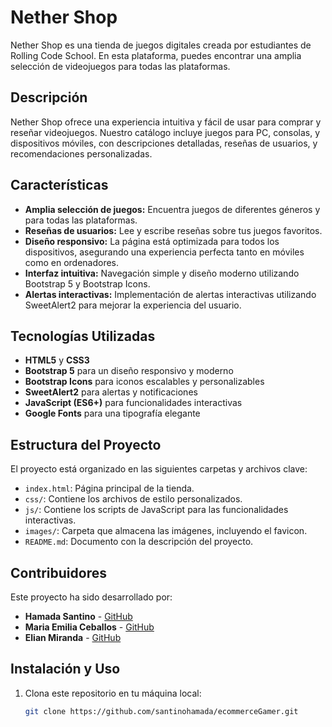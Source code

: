 # Nether Shop

Nether Shop es una tienda de juegos digitales creada por estudiantes de Rolling Code School. En esta plataforma, puedes encontrar una amplia selección de videojuegos para todas las plataformas.

## Descripción

Nether Shop ofrece una experiencia intuitiva y fácil de usar para comprar y reseñar videojuegos. Nuestro catálogo incluye juegos para PC, consolas, y dispositivos móviles, con descripciones detalladas, reseñas de usuarios, y recomendaciones personalizadas.

## Características

- **Amplia selección de juegos:** Encuentra juegos de diferentes géneros y para todas las plataformas.
- **Reseñas de usuarios:** Lee y escribe reseñas sobre tus juegos favoritos.
- **Diseño responsivo:** La página está optimizada para todos los dispositivos, asegurando una experiencia perfecta tanto en móviles como en ordenadores.
- **Interfaz intuitiva:** Navegación simple y diseño moderno utilizando Bootstrap 5 y Bootstrap Icons.
- **Alertas interactivas:** Implementación de alertas interactivas utilizando SweetAlert2 para mejorar la experiencia del usuario.

## Tecnologías Utilizadas

- **HTML5** y **CSS3**
- **Bootstrap 5** para un diseño responsivo y moderno
- **Bootstrap Icons** para iconos escalables y personalizables
- **SweetAlert2** para alertas y notificaciones
- **JavaScript (ES6+)** para funcionalidades interactivas
- **Google Fonts** para una tipografía elegante

## Estructura del Proyecto

El proyecto está organizado en las siguientes carpetas y archivos clave:

- `index.html`: Página principal de la tienda.
- `css/`: Contiene los archivos de estilo personalizados.
- `js/`: Contiene los scripts de JavaScript para las funcionalidades interactivas.
- `images/`: Carpeta que almacena las imágenes, incluyendo el favicon.
- `README.md`: Documento con la descripción del proyecto.

## Contribuidores

Este proyecto ha sido desarrollado por:

- **Hamada Santino** - [GitHub](https://github.com/santinohamada)
- **Maria Emilia Ceballos** - [GitHub](https://github.com/emiliaceb)
- **Elian Miranda** - [GitHub](https://github.com/r3n0ir)

## Instalación y Uso

1. Clona este repositorio en tu máquina local:
   ```bash
   git clone https://github.com/santinohamada/ecommerceGamer.git
